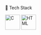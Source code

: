 <!--
Faiaz00/Faiaz00 is a ✨ special ✨ repository because its README.md (this file) appears on your GitHub profile.

Here are some ideas to get you started:

🔭 I’m currently working on ...
🌱 I’m currently learning ...
👯 I’m looking to collaborate on ...
🤔 I’m looking for help with ...
💬 Ask me about ...
📫 How to reach me: ...
😄 Pronouns: ...
⚡ Fun fact: ...
-->
🚀 Tech Stack
<p align="left">
 
  <img src="https://cdn.jsdelivr.net/gh/devicons/devicon/icons/c/c-original.svg" alt="C" width="48" height="48"/>
  <img src="https://cdn.jsdelivr.net/gh/devicons/devicon/icons/html5/html5-original.svg" alt="HTML" width="48" height="48"/>
 
</p>
